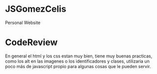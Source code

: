# JSGomezCelis
Personal Website

# CodeReview
En general el html y los css estan muy bien, tiene muy buenas practicas, como los alt en las imagenes o los identificadores y clases, utilizaria un poco más de javascript propio para algunas cosas que le pueden servir.
